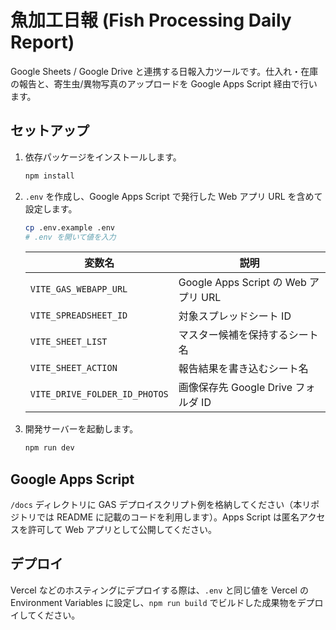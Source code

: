 # 魚加工日報 (Fish Processing Daily Report)

Google Sheets / Google Drive と連携する日報入力ツールです。仕入れ・在庫の報告と、寄生虫/異物写真のアップロードを Google Apps Script 経由で行います。

## セットアップ

1. 依存パッケージをインストールします。

   ```bash
   npm install
   ```

2. `.env` を作成し、Google Apps Script で発行した Web アプリ URL を含めて設定します。

   ```bash
   cp .env.example .env
   # .env を開いて値を入力
   ```

   | 変数名 | 説明 |
   | ------ | ---- |
   | `VITE_GAS_WEBAPP_URL` | Google Apps Script の Web アプリ URL |
   | `VITE_SPREADSHEET_ID` | 対象スプレッドシート ID |
   | `VITE_SHEET_LIST` | マスター候補を保持するシート名 |
   | `VITE_SHEET_ACTION` | 報告結果を書き込むシート名 |
   | `VITE_DRIVE_FOLDER_ID_PHOTOS` | 画像保存先 Google Drive フォルダ ID |

3. 開発サーバーを起動します。

   ```bash
   npm run dev
   ```

## Google Apps Script

`/docs` ディレクトリに GAS デプロイスクリプト例を格納してください（本リポジトリでは README に記載のコードを利用します）。Apps Script は匿名アクセスを許可して Web アプリとして公開してください。

## デプロイ

Vercel などのホスティングにデプロイする際は、`.env` と同じ値を Vercel の Environment Variables に設定し、`npm run build` でビルドした成果物をデプロイしてください。
